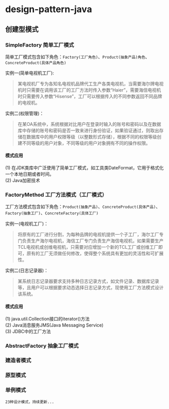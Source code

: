 # design-pattern-java

## 创建型模式  
### SimpleFactory 简单工厂模式  
简单工厂模式包含如下角色：`Factory(工厂角色)`、`Product(抽象产品)角色`、`ConcreteProduct(具体产品角色)`  

实例一(简单电视机工厂):  
>某电视机厂专为各知名电视机品牌代工生产各类电视机，当需要海尔牌电视机时只需要在调用该工厂的工厂方法时传入参数“Haier”，需要海信电视机时只需要传入参数“Hisense”，工厂可以根据传入的不同参数返回不同品牌的电视机。  

实例二(权限管理)：  
>在某OA系统中，系统根据对比用户在登录时输入的账号和密码以及在数据库中存储的账号和密码是否一致来进行身份验证，如果验证通过，则取出存储在数据库中的用户权限等级（以整数形式存储），根据不同的权限等级创建不同等级的用户对象，不同等级的用户对象拥有不同的操作权限。  

#### 模式应用
(1) 在JDK类库中广泛使用了简单工厂模式，如工具类DateFormat，它用于格式化一个本地日期或者时间。  
(2) Java加密技术  


### FactoryMethod 工厂方法模式（工厂模式）  
工厂方法模式包含如下角色：`Product(抽象产品)`、`ConcreteProduct(具体产品)`、`Factory(抽象工厂)`、`ConcreteFactory(具体工厂)`  

实例一(电视机工厂)：  
>将原有的工厂进行分割，为每种品牌的电视机提供一个子工厂，海尔工厂专门负责生产海尔电视机，海信工厂专门负责生产海信电视机，如果需要生产TCL电视机或创维电视机，只需要对应增加一个新的TCL工厂或创维工厂即可，原有的工厂无须做任何修改，使得整个系统具有更加的灵活性和可扩展性。  

实例二(日志记录器)：  
>某系统日志记录器要求支持多种日志记录方式，如文件记录、数据库记录等，且用户可以根据要求动态选择日志记录方式，现使用工厂方法模式设计该系统。

#### 模式应用
(1) java.util.Collection接口的iterator()方法  
(2) Java消息服务JMS(Java Messaging Service)  
(3) JDBC中的工厂方法  

### AbstractFactory 抽象工厂模式

### 建造者模式

### 原型模式

### 单例模式


	23种设计模式，持续更新...